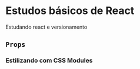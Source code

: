 # Estudos básicos de React

Estudando react e versionamento

## `Props`

### Estilizando com CSS Modules




